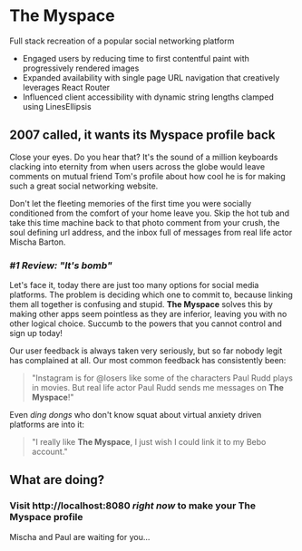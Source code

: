 # **The Myspace**

Full stack recreation of a popular social networking platform

- Engaged users by reducing time to first contentful paint with progressively rendered images
- Expanded availability with single page URL navigation that creatively leverages React Router
- Influenced client accessibility with dynamic string lengths clamped using LinesEllipsis

## 2007 called, it wants its Myspace profile back

Close your eyes. Do you hear that? It's the sound of a million keyboards clacking into eternity from when users across the globe would leave comments on mutual friend Tom's profile about how cool he is for making such a great social networking website.

Don't let the fleeting memories of the first time you were socially conditioned from the comfort of your home leave you. Skip the hot tub and take this time machine back to that photo comment from your crush, the soul defining url address, and the inbox full of messages from real life actor Mischa Barton.

### *#1 Review: "It's bomb"*

Let's face it, today there are just too many options for social media platforms. The problem is deciding which one to commit to, because linking them all together is confusing and stupid. **The Myspace** solves this by making other apps seem pointless as they are inferior, leaving you with no other logical choice. Succumb to the powers that you cannot control and sign up today!

Our user feedback is always taken very seriously, but so far nobody legit has complained at all. Our most common feedback has consistently been:

> "Instagram is for @losers like some of the characters Paul Rudd plays in movies. But real life actor Paul Rudd sends me messages on **The Myspace**!"

Even *ding dongs* who don't know squat about virtual anxiety driven platforms are into it:

> "I really like **The Myspace**, I just wish I could link it to my Bebo account."

## What are doing?

### Visit http://localhost:8080 *right now* to make your **The Myspace** profile

Mischa and Paul are waiting for you...
